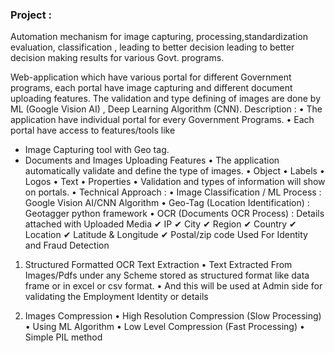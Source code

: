 ### Project :
Automation mechanism for image capturing, processing,standardization evaluation, classification , leading to better decision leading to better decision making results for various Govt. programs.

Web-application which have various portal for different
Government programs, each portal have image capturing and different document
uploading features. The validation and type defining of images are done by ML
(Google Vision AI) , Deep Learning Algorithm (CNN).
Description :
• The application have individual portal for every Government Programs.
• Each portal have access to features/tools like
- Image Capturing tool with Geo tag.
- Documents and Images Uploading Features 
• The application automatically validate and define the type of images.
• Object
• Labels
• Logos
• Text
• Properties
• Validation and types of information will show on portals.
• Technical Approach :
• Image Classification / ML Process : Google Vision AI/CNN Algorithm
• Geo-Tag (Location Identification) : Geotagger python framework
• OCR (Documents OCR Process) : 
Details attached with Uploaded Media
✔ IP
✔ City
✔ Region
✔ Country
✔ Location
✔ Latitude & Longitude
✔ Postal/zip code
 Used For Identity and Fraud Detection
 
 1. Structured Formatted OCR Text Extraction
 • Text Extracted From Images/Pdfs under any Scheme stored as structured
format like data frame or in excel or csv format.
• And this will be used at Admin side for validating the Employment Identity or
details


2. Images Compression
• High Resolution Compression (Slow Processing)
• Using ML Algorithm
• Low Level Compression (Fast Processing)
• Simple PIL method


